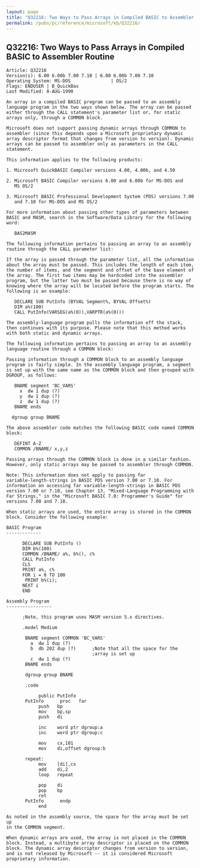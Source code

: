 ```yaml
---
layout: page
title: "Q32216: Two Ways to Pass Arrays in Compiled BASIC to Assembler Routine"
permalink: /pubs/pc/reference/microsoft/kb/Q32216/
---
```


## Q32216: Two Ways to Pass Arrays in Compiled BASIC to Assembler Routine

	Article: Q32216
	Version(s): 6.00 6.00b 7.00 7.10 | 6.00 6.00b 7.00 7.10
	Operating System: MS-DOS               | OS/2
	Flags: ENDUSER | B_QuickBas
	Last Modified: 8-AUG-1990
	
	An array in a compiled BASIC program can be passed to an assembly
	language program in the two ways shown below. The array can be passed
	either through the CALL statement's parameter list or, for static
	arrays only, through a COMMON block.
	
	Microsoft does not support passing dynamic arrays through COMMON to
	assembler (since this depends upon a Microsoft proprietary dynamic
	array descriptor format that changes from version to version). Dynamic
	arrays can be passed to assembler only as parameters in the CALL
	statement.
	
	This information applies to the following products:
	
	1. Microsoft QuickBASIC Compiler versions 4.00, 4.00b, and 4.50
	
	2. Microsoft BASIC Compiler versions 6.00 and 6.00b for MS-DOS and
	   MS OS/2
	
	3. Microsoft BASIC Professional Development System (PDS) versions 7.00
	   and 7.10 for MS-DOS and MS OS/2
	
	For more information about passing other types of parameters between
	BASIC and MASM, search in the Software/Data Library for the following
	word:
	
	   BAS2MASM
	
	The following information pertains to passing an array to an assembly
	routine through the CALL parameter list:
	
	If the array is passed through the parameter list, all the information
	about the array must be passed. This includes the length of each item,
	the number of items, and the segment and offset of the base element of
	the array. The first two items may be hardcoded into the assembler
	program, but the latter two must be passed because there is no way of
	knowing where the array will be located before the program starts. The
	following is an example:
	
	   DECLARE SUB PutInfo (BYVAL Segment%, BYVAL Offset%)
	   DIM a%(100)
	   CALL PutInfo(VARSEG(a%(0)),VARPTR(a%(0)))
	
	The assembly-language program pulls the information off the stack,
	then continues with its purpose. Please note that this method works
	with both static and dynamic arrays.
	
	The following information pertains to passing an array to an assembly
	language routine through a COMMON block:
	
	Passing information through a COMMON block to an assembly language
	program is fairly simple. In the assembly language program, a segment
	is set up with the same name as the COMMON block and then grouped with
	DGROUP, as follows:
	
	   BNAME segment 'BC_VARS'
	     x  dw 1 dup (?)
	     y  dw 1 dup (?)
	     z  dw 1 dup (?)
	   BNAME ends
	
	  dgroup group BNAME
	
	The above assembler code matches the following BASIC code named COMMON
	block:
	
	   DEFINT A-Z
	   COMMON /BNAME/ x,y,z
	
	Passing arrays through the COMMON block is done in a similar fashion.
	However, only static arrays may be passed to assembler through COMMON.
	
	Note: This information does not apply to passing far
	variable-length-strings in BASIC PDS version 7.00 or 7.10. For
	information on accessing far variable-length-strings in BASIC PDS
	version 7.00 or 7.10, see Chapter 13, "Mixed-Language Programming with
	Far Strings," in the "Microsoft BASIC 7.0: Programmer's Guide" for
	versions 7.00 and 7.10.
	
	When static arrays are used, the entire array is stored in the COMMON
	block. Consider the following example:
	
	BASIC Program
	-------------
	
	      DECLARE SUB PutInfo ()
	      DIM b%(100)
	      COMMON /BNAME/ a%, b%(), c%
	      CALL PutInfo
	      CLS
	      PRINT a%, c%
	      FOR i = 0 TO 100
	       PRINT b%(i);
	      NEXT i
	      END
	
	Assembly Program
	-----------------
	
	      ;Note, this program uses MASM version 5.x directives.
	
	      .model Medium
	
	       BNAME segment COMMON 'BC_VARS'
	         a  dw 1 dup (?)
	         b  db 202 dup (?)      ;Note that all the space for the
	                                ;array is set up
	         c  dw 1 dup (?)
	       BNAME ends
	
	       dgroup group BNAME
	
	       .code
	
	            public PutInfo
	       PutInfo      proc   far
	            push   bp
	            mov    bp,sp
	            push   di
	
	            inc    word ptr dgroup:a
	            inc    word ptr dgroup:c
	
	            mov    cx,101
	            mov    di,offset dgroup:b
	
	       repeat:
	            mov    [di],cx
	            add    di,2
	            loop   repeat
	
	            pop    di
	            pop    bp
	            ret
	       PutInfo      endp
	            end
	
	As noted in the assembly source, the space for the array must be set up
	in the COMMON segment.
	
	When dynamic arrays are used, the array is not placed in the COMMON
	block. Instead, a multibyte array descriptor is placed on the COMMON
	block. The dynamic array descriptor changes from version to version,
	and is not released by Microsoft -- it is considered Microsoft
	proprietary information.
